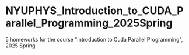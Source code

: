 # NYUPHYS_Introduction_to_CUDA_Parallel_Programming_2025Spring
5 homeworks for the course "Introduction to Cuda Parallel Programming", 2025 Spring
